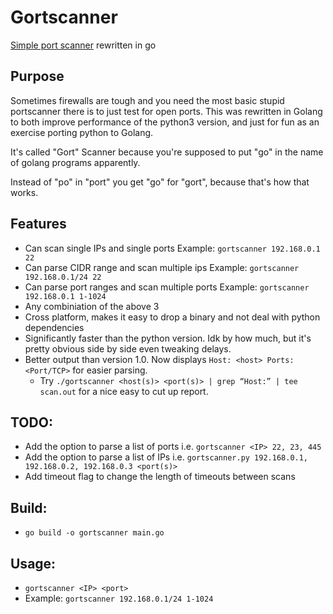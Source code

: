 # Gortscanner
[Simple port scanner](https://github.com/3ndG4me/Simple-Port-Scanner) rewritten in go


## Purpose
Sometimes firewalls are tough and you need the most basic stupid portscanner there is to just test for open ports. This was rewritten in Golang to both improve performance of the python3 version, and just for fun as an exercise porting python to Golang.

It's called "Gort" Scanner because you're supposed to put "go" in the name of golang programs apparently. 

Instead of "po" in "port" you get "go" for "gort", because that's how that works.

## Features
- Can scan single IPs and single ports Example: `gortscanner 192.168.0.1 22`
- Can parse CIDR range and scan multiple ips Example: `gortscanner 192.168.0.1/24 22`
- Can parse port ranges and scan multiple ports Example: `gortscanner 192.168.0.1 1-1024`
- Any combiniation of the above 3
- Cross platform, makes it easy to drop a binary and not deal with python dependencies
- Significantly faster than the python version. Idk by how much, but it's pretty obvious side by side even tweaking delays.
- Better output than version 1.0. Now displays `Host: <host> Ports: <Port/TCP>` for easier parsing.
    - Try `./gortscanner <host(s)> <port(s)> | grep “Host:” | tee scan.out` for a nice easy to cut up report.

## TODO:
- Add the option to parse a list of ports i.e. `gortscanner <IP> 22, 23, 445`
- Add the option to parse a list of IPs i.e. `gortscanner.py 192.168.0.1, 192.168.0.2, 192.168.0.3 <port(s)>`
- Add timeout flag to change the length of timeouts between scans


## Build:
- `go build -o gortscanner main.go`

## Usage:
- `gortscanner <IP> <port>`
- Example: `gortscanner 192.168.0.1/24 1-1024`




